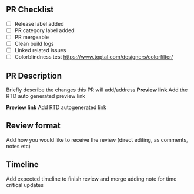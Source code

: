 ## PR Checklist

- [ ] Release label added
- [ ] PR category label added
- [ ] PR mergeable
- [ ] Clean build logs
- [ ] Linked related issues
- [ ] Colorblindness test https://www.toptal.com/designers/colorfilter/

## PR Description
Briefly describe the changes this PR will add/address
**Preview link**
Add the RTD auto generated preview link

**Preview link**
Add RTD autogenerated link

## Review format
Add how you would like to receive the review (direct editing, as comments, notes etc)

## Timeline
Add expected timeline to finish review and merge adding note for time critical updates
